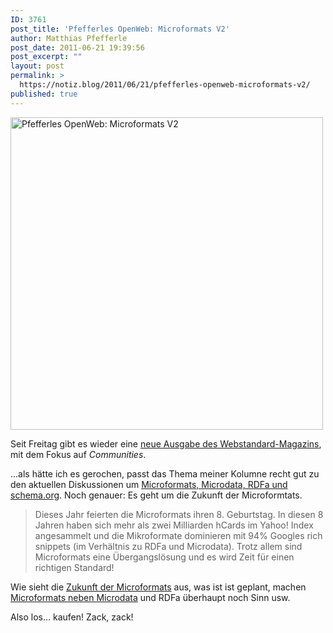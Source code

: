 ```yaml
---
ID: 3761
post_title: 'Pfefferles OpenWeb: Microformats V2'
author: Matthias Pfefferle
post_date: 2011-06-21 19:39:56
post_excerpt: ""
layout: post
permalink: >
  https://notiz.blog/2011/06/21/pfefferles-openweb-microformats-v2/
published: true
---
```

<img src="http://notiz.blog/wp-content/uploads/2011/06/pfefferles-openweb-microformats-v2.jpg" alt="Pfefferles OpenWeb: Microformats V2" width="500" height="500" class="aligncenter size-full wp-image-3767" />

Seit Freitag gibt es wieder eine <a href="http://www.webstandards-magazin.de/index.php/index/10-communities">neue Ausgabe des Webstandard-Magazins</a>, mit dem Fokus auf <em>Communities</em>.

...als hätte ich es gerochen, passt das Thema meiner Kolumne recht gut zu den aktuellen Diskussionen um <a href="http://notiz.blog/2011/06/02/websemantics-google-yahoo-und-bing-einigen-sich-auf-einen-standard/">Microformats, Microdata, RDFa und schema.org</a>. Noch genauer: Es geht um die Zukunft der Microformtats.

<blockquote>Dieses Jahr feierten die Microformats ihren 8. Geburtstag. In diesen 8 Jahren haben sich mehr als zwei Milliarden hCards im Yahoo! Index angesammelt und die Mikroformate dominieren mit 94% Googles rich snippets (im Verhältnis zu RDFa und Microdata). Trotz allem sind Microformats eine Übergangslösung und es wird Zeit für einen richtigen Standard!</blockquote>

Wie sieht die <a href="http://microformats.org/wiki/microformats-2">Zukunft der Microformats</a> aus, was ist ist geplant, machen <a href="http://notiz.blog/2009/08/10/microdata-wie-microformats-bloss-besser-teil-1/">Microformats neben Microdata</a> und RDFa überhaupt noch Sinn usw.

Also los... kaufen! Zack, zack!